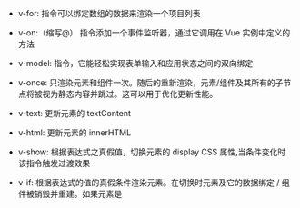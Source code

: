 - v-for:
  指令可以绑定数组的数据来渲染一个项目列表

- v-on:（缩写@）
  指令添加一个事件监听器，通过它调用在 Vue 实例中定义的方法

- v-model:
  指令，它能轻松实现表单输入和应用状态之间的双向绑定

- v-once:
  只渲染元素和组件一次。随后的重新渲染，元素/组件及其所有的子节点将被视为静态内容并跳过。这可以用于优化更新性能。

- v-text:
  更新元素的 textContent

- v-html:
  更新元素的 innerHTML

- v-show:
  根据表达式之真假值，切换元素的 display CSS 属性,当条件变化时该指令触发过渡效果

- v-if:
  根据表达式的值的真假条件渲染元素。在切换时元素及它的数据绑定 / 组件被销毁并重建。如果元素是 <template> ，将提出它的内容作为条件块

- v-bind:（缩写:）
  动态地绑定一个或多个特性，或一个组件 prop 到表达式

- v-slot:（缩写#）
  可放置在函数参数位置的 JavaScript 表达式 (在支持的环境下可使用解构)。可选，即只需要在为插槽传入 prop 的时候使用

- v-pre:
  跳过这个元素和它的子元素的编译过程

- v-cloak:
  这个指令保持在元素上直到关联实例结束编译
  